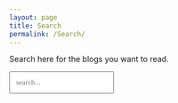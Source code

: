 ```yaml
---
layout: page
title: Search
permalink: /Search/
---
```


Search here for the blogs you want to read.
<div id="search-container">
  <input type="text" id="search-input" style="padding:10px; font-family: Poppins,'san-serif" placeholder="search...">
  <ul id="results-container" style="list-style: none; background-color: white; margin:0px; margin-top: 7px;"></ul>
  </div>